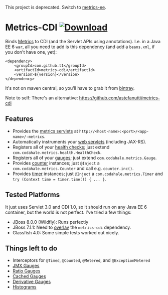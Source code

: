 This project is deprecated. Switch to [metrics-ee](https://github.com/t1/metrics-ee).

# Metrics-CDI [ ![Download](https://api.bintray.com/packages/t1/javaee-helpers/metrics-cdi/images/download.svg) ](https://bintray.com/t1/javaee-helpers/metrics-cdi/_latestVersion)

Binds [Metrics](http://metrics.codahale.com) to CDI (and the Servlet APIs using annotations). I.e. in a Java EE 6 `war`, all you need to add is this dependency (and add a `beans.xml`, if you don't have one, yet):

    <dependency>
        <groupId>com.github.t1</groupId>
        <artifactId>metrics-cdi</artifactId>
        <version>${version}</version>
    </dependency>

It's not on maven central, so you'll have to grab it from [bintray](https://bintray.com/t1/javaee-helpers/metrics-cdi/view).

Note to self: There's an alternative: https://github.com/astefanutti/metrics-cdi

## Features

* Provides the [metrics servlets](https://dropwizard.github.io/metrics/3.1.0/manual/servlets) at `http://<host-name>:<port>/<app-name>/-metrics`.
* Automatically instruments your [web servlets](https://dropwizard.github.io/metrics/3.1.0/manual/servlet) (including JAX-RS).
* Registers all of your [health checks](https://dropwizard.github.io/metrics/3.1.0/manual/healthchecks); just extend `com.codahale.metrics.health.HealthCheck`.
* Registers all of your [gauges](https://dropwizard.github.io/metrics/3.1.0/manual/core/#gauges); just extend `com.codahale.metrics.Gauge`.
* Provides [counter](https://dropwizard.github.io/metrics/3.1.0/manual/core/#counters) instances; just `@Inject` a `com.codahale.metrics.Counter` and call e.g. `counter.inc()`.
* Provides [timer](https://dropwizard.github.io/metrics/3.1.0/manual/core/#timers) instances; just `@Inject` a `com.codahale.metrics.Timer` and `try (Context time = timer.time()) { ... }`.

## Tested Platforms

It just uses Servlet 3.0 and CDI 1.0, so it should run on any Java EE 6 container, but the world is not perfect. I've tried a few things:

* JBoss 8.0.0 (Wildfly): Runs perfectly
* JBoss 7.1.1: Need to [overlay](http://maven.apache.org/plugins/maven-war-plugin/overlays.html) the `metrics-cdi` dependency.
* Glassfish 4.0: Some simple tests worked out nicely.

## Things left to do

* Interceptors for `@Timed`, `@Counted`, `@Metered`, and `@ExceptionMetered`
* [JMX Gauges](https://dropwizard.github.io/metrics/3.1.0/manual/core/#jmx-gauges)
* [Ratio Gauges](https://dropwizard.github.io/metrics/3.1.0/manual/core/#ratio-gauges)
* [Cached Gauges](https://dropwizard.github.io/metrics/3.1.0/manual/core/#cached-gauges)
* [Derivative Gauges](https://dropwizard.github.io/metrics/3.1.0/manual/core/#derivative-gauges)
* [Histograms](https://dropwizard.github.io/metrics/3.1.0/manual/core/#histograms)
